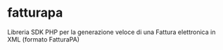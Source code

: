 # fatturapa
Libreria SDK PHP per la generazione veloce di una Fattura elettronica in XML (formato FatturaPA)
